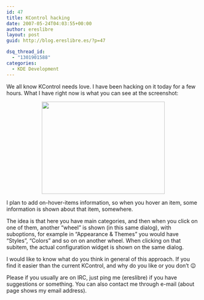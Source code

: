 ```yaml
---
id: 47
title: KControl hacking
date: 2007-05-24T04:03:55+00:00
author: ereslibre
layout: post
guid: http://blog.ereslibre.es/?p=47

dsq_thread_id:
  - "1301901588"
categories:
  - KDE Development
---
```

We all know KControl needs love. I have been hacking on it today for a few hours. What I have right now is what you can see at the screenshot:

<p align="center">
  <a href="http://media.ereslibre.es/2007/05/newkcontrol2.png" target="_blank"><img src="http://media.ereslibre.es/2007/05/newkcontrol2.png" border="0" height="240" width="320" /></a>
</p>

<p align="left">
  I plan to add on-hover-items information, so when you hover an item, some information is shown about that item, somewhere.
</p>

<p align="left">
  The idea is that here you have main categories, and then when you click on one of them, another &#8220;wheel&#8221; is shown (in this same dialog), with suboptions, for example in &#8220;Appearance & Themes&#8221; you would have &#8220;Styles&#8221;, &#8220;Colors&#8221; and so on on another wheel. When clicking on that subitem, the actual configuration widget is shown on the same dialog.
</p>

<p align="left">
  I would like to know what do you think in general of this approach. If you find it easier than the current KControl, and why do you like or you don&#8217;t 😉
</p>

<p align="left">
  Please if you usually are on IRC, just ping me (ereslibre) if you have suggestions or something. You can also contact me through e-mail (about page shows my email address).
</p>